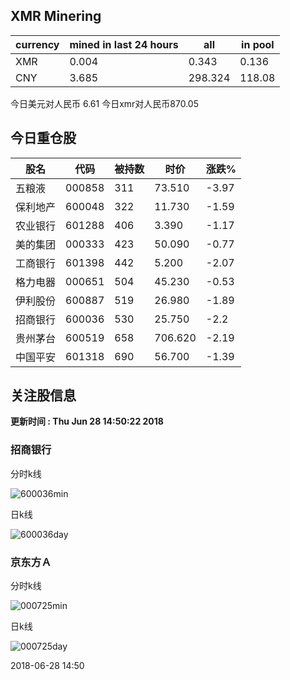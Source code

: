 ## XMR Minering

|currency|mined in last 24 hours|all|in pool|
|---|---|---|---|
|XMR|0.004|0.343|0.136|
|CNY|3.685|298.324|118.08|

今日美元对人民币 6.61	今日xmr对人民币870.05


## 今日重仓股 

|股名|代码|被持数|时价|涨跌%|
|---|---|---|---|---|
|五粮液|000858|311|73.510|-3.97|
|保利地产|600048|322|11.730|-1.59|
|农业银行|601288|406|3.390|-1.17|
|美的集团|000333|423|50.090|-0.77|
|工商银行|601398|442|5.200|-2.07|
|格力电器|000651|504|45.230|-0.53|
|伊利股份|600887|519|26.980|-1.89|
|招商银行|600036|530|25.750|-2.2|
|贵州茅台|600519|658|706.620|-2.19|
|中国平安|601318|690|56.700|-1.39|

## 关注股信息
**更新时间 : Thu Jun 28 14:50:22 2018**
### 招商银行 
分时k线

![600036min](http://image.sinajs.cn/newchart/min/n/sh600036.gif)

日k线

![600036day](http://image.sinajs.cn/newchart/daily/n/sh600036.gif)

### 京东方Ａ 
分时k线

![000725min](http://image.sinajs.cn/newchart/min/n/sz000725.gif)

日k线

![000725day](http://image.sinajs.cn/newchart/daily/n/sz000725.gif)

2018-06-28 14:50